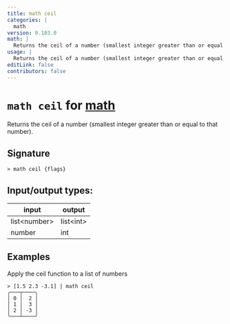 ```yaml
---
title: math ceil
categories: |
  math
version: 0.103.0
math: |
  Returns the ceil of a number (smallest integer greater than or equal to that number).
usage: |
  Returns the ceil of a number (smallest integer greater than or equal to that number).
editLink: false
contributors: false
---
```

<!-- This file is automatically generated. Please edit the command in https://github.com/nushell/nushell instead. -->

# `math ceil` for [math](/commands/categories/math.md)

<div class='command-title'>Returns the ceil of a number (smallest integer greater than or equal to that number).</div>

## Signature

```> math ceil {flags} ```


## Input/output types:

| input        | output    |
| ------------ | --------- |
| list\<number\> | list\<int\> |
| number       | int       |
## Examples

Apply the ceil function to a list of numbers
```nu
> [1.5 2.3 -3.1] | math ceil
╭───┬────╮
│ 0 │  2 │
│ 1 │  3 │
│ 2 │ -3 │
╰───┴────╯

```
